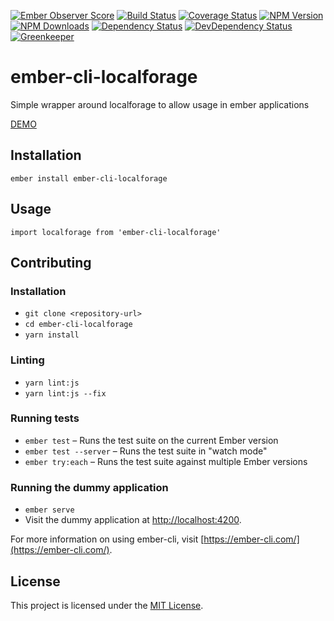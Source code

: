 [![Ember Observer Score](http://emberobserver.com/badges/ember-cli-localforage.svg)](http://emberobserver.com/addons/ember-cli-localforage)
[![Build Status](https://travis-ci.org/devotox/ember-cli-localforage.svg)](http://travis-ci.org/devotox/ember-cli-localforage)
[![Coverage Status](https://codecov.io/gh/devotox/ember-cli-localforage/branch/master/graph/badge.svg)](https://codecov.io/gh/devotox/ember-cli-localforage)
[![NPM Version](https://badge.fury.io/js/ember-cli-localforage.svg)](http://badge.fury.io/js/ember-cli-localforage)
[![NPM Downloads](https://img.shields.io/npm/dm/ember-cli-localforage.svg)](https://www.npmjs.org/package/ember-cli-localforage)
[![Dependency Status](https://david-dm.org/poetic/ember-cli-localforage.svg)](https://david-dm.org/poetic/ember-cli-localforage)
[![DevDependency Status](https://david-dm.org/poetic/ember-cli-localforage/dev-status.svg)](https://david-dm.org/poetic/ember-cli-localforage#info=devDependencies)
[![Greenkeeper](https://badges.greenkeeper.io/devotox/ember-cli-localforage.svg)](https://greenkeeper.io/)

ember-cli-localforage
==============================================================================

Simple wrapper around localforage to allow usage in ember applications

[DEMO](http://devotox.github.io/ember-cli-localforage)

Installation
------------------------------------------------------------------------------

```
ember install ember-cli-localforage
```


Usage
------------------------------------------------------------------------------

`import localforage from 'ember-cli-localforage'`

Contributing
------------------------------------------------------------------------------

### Installation

* `git clone <repository-url>`
* `cd ember-cli-localforage`
* `yarn install`

### Linting

* `yarn lint:js`
* `yarn lint:js --fix`

### Running tests

* `ember test` – Runs the test suite on the current Ember version
* `ember test --server` – Runs the test suite in "watch mode"
* `ember try:each` – Runs the test suite against multiple Ember versions

### Running the dummy application

* `ember serve`
* Visit the dummy application at [http://localhost:4200](http://localhost:4200).

For more information on using ember-cli, visit [https://ember-cli.com/](https://ember-cli.com/).

License
------------------------------------------------------------------------------

This project is licensed under the [MIT License](LICENSE.md).
